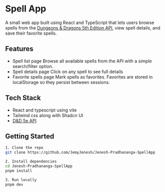 # Spell App

A small web app built using React and TypeScript that lets users browse spells from the [Dungeons & Dragons 5th Edition API](https://www.dnd5eapi.co/), view spell details, and save their favorite spells.

## Features

- Spell list page
  Browse all available spells from the API with a simple search/filter option.
- Spell details page
  Click on any spell to see full details
- Favorite spells page
  Mark spells as favorites. Favorites are stored in localStorage so they persist between sessions.

## Tech Stack

- React and typescript using vite
- Tailwind css along with Shadcn UI
- [D&D 5e API](https://www.dnd5eapi.co/)

## Getting Started

```bash
1. Clone the repo
git clone https://github.com/JemyJenesh/Jenesh-Pradhananga-SpellApp

2. Install dependencies
cd Jenesh-Pradhananga-SpellApp
pnpm install

3. Run locally
pnpm dev
```
